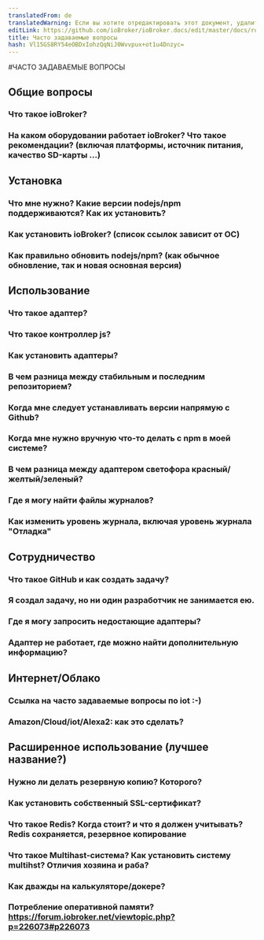 ```yaml
---
translatedFrom: de
translatedWarning: Если вы хотите отредактировать этот документ, удалите поле «translationFrom», в противном случае этот документ будет снова автоматически переведен
editLink: https://github.com/ioBroker/ioBroker.docs/edit/master/docs/ru/faq/README.md
title: Часто задаваемые вопросы
hash: Vl15GS8RY54eOBDxIohzQqNiJ0Wvvpux+ot1u4Dnzyc=
---
```

#ЧАСТО ЗАДАВАЕМЫЕ ВОПРОСЫ
## Общие вопросы
### Что такое ioBroker?
### На каком оборудовании работает ioBroker? Что такое рекомендации? (включая платформы, источник питания, качество SD-карты ...)
## Установка
### Что мне нужно? Какие версии nodejs/npm поддерживаются? Как их установить?
### Как установить ioBroker? (список ссылок зависит от ОС)
### Как правильно обновить nodejs/npm? (как обычное обновление, так и новая основная версия)
## Использование
### Что такое адаптер?
### Что такое контроллер js?
### Как установить адаптеры?
### В чем разница между стабильным и последним репозиторием?
### Когда мне следует устанавливать версии напрямую с Github?
### Когда мне нужно вручную что-то делать с npm в моей системе?
### В чем разница между адаптером светофора красный/желтый/зеленый?
### Где я могу найти файлы журналов?
### Как изменить уровень журнала, включая уровень журнала "Отладка"
## Сотрудничество
### Что такое GitHub и как создать задачу?
### Я создал задачу, но ни один разработчик не занимается ею.
### Где я могу запросить недостающие адаптеры?
### Адаптер не работает, где можно найти дополнительную информацию?
## Интернет/Облако
### Ссылка на часто задаваемые вопросы по iot :-)
### Amazon/Cloud/iot/Alexa2: как это сделать?
## Расширенное использование (лучшее название?)
### Нужно ли делать резервную копию? Которого?
### Как установить собственный SSL-сертификат?
### Что такое Redis? Когда стоит? и что я должен учитывать? Redis сохраняется, резервное копирование
### Что такое Multihast-система? Как установить систему multihst? Отличия хозяина и раба?
### Как дважды на калькуляторе/докере?
### Потребление оперативной памяти? https://forum.iobroker.net/viewtopic.php?p=226073#p226073